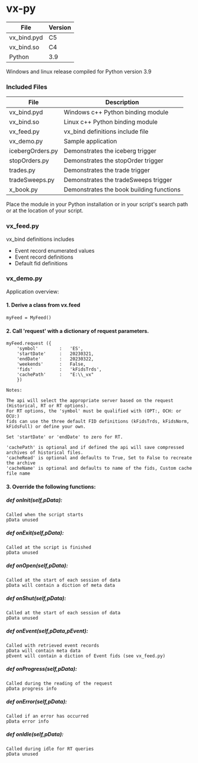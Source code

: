 # vx-py 


| File             | Version                               |
| ---------------- |-----------------------------------------|
| vx_bind.pyd     | C5                     |
| vx_bind.so       | C4                             |
| Python       |  3.9                               |


Windows and linux release compiled for Python version 3.9

### Included Files

| File             | Description                             |
| ---------------- |-----------------------------------------|
| vx_bind.pyd      | Windows c++ Python binding module                  |
| vx_bind.so       | Linux c++ Python binding module     |
| vx_feed.py       | vx_bind definitions include file    |
| vx_demo.py       | Sample application    |
| icebergOrders.py      | Demonstrates the iceberg trigger    |
| stopOrders.py			| Demonstrates the stopOrder trigger    |
| trades.py				| Demonstrates the trade trigger    |
| tradeSweeps.py		| Demonstrates the tradeSweeps trigger    |
| x_book.py				| Demonstrates the book building functions     |

Place the module in your Python installation or in your script's search path or at the location of your script.

### vx_feed.py

vx_bind definitions includes

* Event record enumerated values
* Event record definitions
* Default fid definitions

### vx_demo.py 

Application overview:

#### 1. Derive a class from   vx.feed

	myFeed = MyFeed()

#### 2. Call 'request' with a dictionary of request parameters.

	myFeed.request ({
		'symbol'		:	'ES',		
		'startDate'		:	20230321,
		'endDate'		:	20230322,
		'weekends'		:	False,
		'fids'			:	'kFidsTrds',
		'cachePath'		:	"E:\\_vx"	
		})
	
	Notes:

	The api will select the appropriate server based on the request (Historical, RT or RT options).
	For RT options, the 'symbol' must be qualified with (OPT:, OCH: or OCU:)
	fids can use the three default FID definitions (kFidsTrds, kFidsNorm, kFidsFull) or define your own.

	Set 'startDate' or 'endDate' to zero for RT.
	
	'cachePath' is optional and if defined the api will save compressed archives of historical files.
	'cacheRead' is optional and defaults to True, Set to False to recreate the archive
	'cacheName' is optional and defaults to name of the fids, Custom cache file name

#### 3. Override the following  functions:

##### def onInit(self,pData):
	Called when the script starts
	pData unused
##### def onExit(self,pData):	
	Called at the script is finished
	pData unused
##### def onOpen(self,pData):
	Called at the start of each session of data
	pData will contain a diction of meta data
##### def onShut(self,pData):
	Called at the start of each session of data
	pData unused
##### def onEvent(self,pData,pEvent):
	Called with retrieved event records
	pData will contain meta data
	pEvent will contain a diction of Event fids (see vx_feed.py)
##### def onProgress(self,pData):
	Called during the reading of the request
	pData progress info
##### def onError(self,pData):
	Called if an error has occurred
	pData error info
##### def onIdle(self,pData):
	Called during idle for RT queries
	pData unused